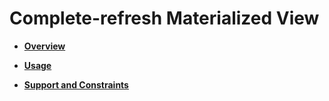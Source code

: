 # Complete-refresh Materialized View<a name="EN-US_TOPIC_0295970203"></a>

-   **[Overview](overview-50.md)**  

-   **[Usage](usage-50.md)**  

-   **[Support and Constraints](support-and-constraints.md)**  

